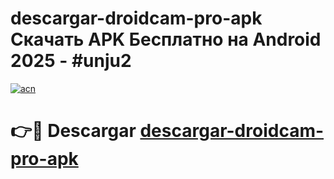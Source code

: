 # descargar-droidcam-pro-apk Скачать APK Бесплатно на Android 2025 - #unju2

[![acn](https://github.com/user-attachments/assets/0f9c940e-d8b0-45ae-aac7-cd30a18b3e1c)](https://apps.freeplayer.one?title=descargar-droidcam-pro-apk&ref=9RF)

# 👉🔴 Descargar [descargar-droidcam-pro-apk](https://apps.freeplayer.one?title=descargar-droidcam-pro-apk&ref=9RF)